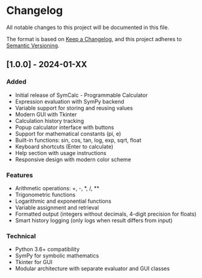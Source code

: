 # Changelog

All notable changes to this project will be documented in this file.

The format is based on [Keep a Changelog](https://keepachangelog.com/en/1.0.0/),
and this project adheres to [Semantic Versioning](https://semver.org/spec/v2.0.0.html).

## [1.0.0] - 2024-01-XX

### Added

- Initial release of SymCalc - Programmable Calculator
- Expression evaluation with SymPy backend
- Variable support for storing and reusing values
- Modern GUI with Tkinter
- Calculation history tracking
- Popup calculator interface with buttons
- Support for mathematical constants (pi, e)
- Built-in functions: sin, cos, tan, log, exp, sqrt, float
- Keyboard shortcuts (Enter to calculate)
- Help section with usage instructions
- Responsive design with modern color scheme

### Features

- Arithmetic operations: +, -, *, /, **
- Trigonometric functions
- Logarithmic and exponential functions
- Variable assignment and retrieval
- Formatted output (integers without decimals, 4-digit precision for floats)
- Smart history logging (only logs when result differs from input)

### Technical

- Python 3.6+ compatibility
- SymPy for symbolic mathematics
- Tkinter for GUI
- Modular architecture with separate evaluator and GUI classes

